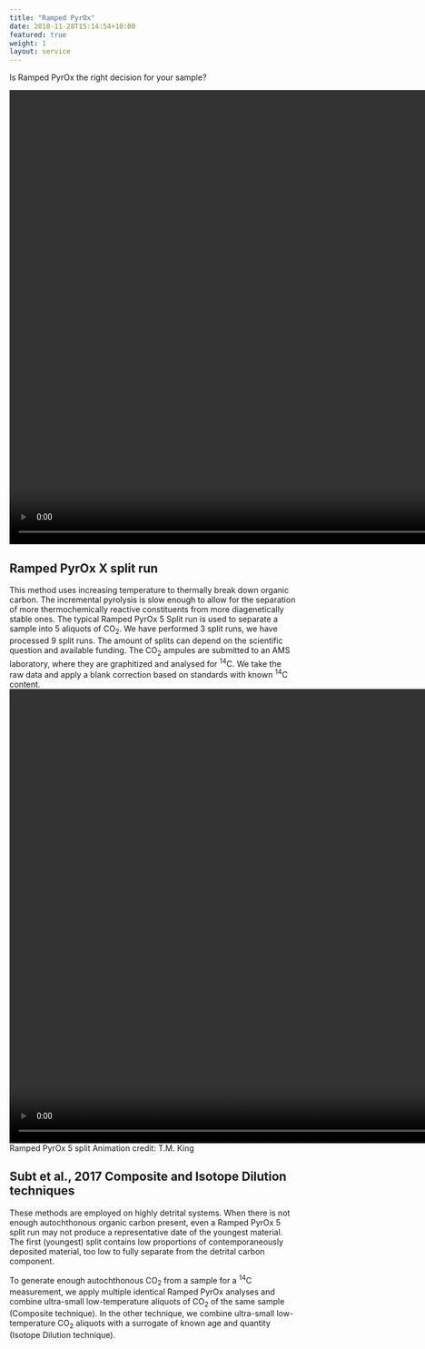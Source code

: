 ```yaml
---
title: "Ramped PyrOx"
date: 2018-11-28T15:14:54+10:00
featured: true
weight: 1
layout: service
---
```


Is Ramped PyrOx the right decision for your sample?

<video autoplay muted controls width="1200" height="800">
    <source src="/Ramped-PyrOx-Facility/images/Dirt_Burner_promo_v2.mp4" type="video/mp4">
</video>

## Ramped PyrOx X split run

This method uses increasing temperature to thermally break down organic carbon. The incremental pyrolysis is slow enough to allow for the separation of more thermochemically reactive constituents from more diagenetically stable ones. The typical Ramped PyrOx 5 Split run is used to separate a sample into 5 aliquots of CO<sub>2</sub>. We have performed 3 split runs, we have processed 9 split runs. The amount of splits can depend on the scientific question and available funding. The CO<sub>2</sub> ampules are submitted to an AMS laboratory, where they are graphitized and analysed for <sup>14</sup>C. We take the raw data and apply a blank correction based on standards with known <sup>14</sup>C content.
<video autoplay muted controls width="1200" height="800">
    <source src="/Ramped-PyrOx-Facility/images/King RP Animation5.mp4" type="video/mp4">
</video>
Ramped PyrOx 5 split Animation credit: T.M. King

## Subt et al., 2017 Composite and Isotope Dilution techniques

These methods are employed on highly detrital systems. When there is not enough autochthonous organic carbon present, even a Ramped PyrOx 5 split run may not produce a representative date of the youngest material. The first (youngest) split contains low proportions of contemporaneously deposited material, too low to fully separate from the detrital carbon component. 

To generate enough autochthonous CO<sub>2</sub> from a sample for a <sup>14</sup>C measurement, we apply multiple identical Ramped PyrOx analyses and combine ultra-small low-temperature aliquots of CO<sub>2</sub> of the same sample (Composite technique). In the other technique, we combine ultra-small low-temperature CO<sub>2</sub> aliquots with a surrogate of known age and quantity (Isotope Dilution technique).